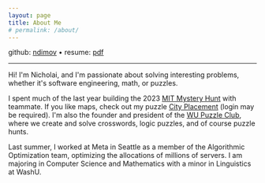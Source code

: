```yaml
---
layout: page
title: About Me
# permalink: /about/
---
```


github: [ndimov](https://github.com/ndimov) • resume: [pdf](/public-resume.pdf)

---

Hi! I'm Nicholai, and I'm passionate about solving interesting problems, whether it's software engineering, math, or puzzles.

I spent much of the last year building the 2023 [MIT Mystery Hunt](https://puzzles.mit.edu/) with teammate. If you like maps, check out my puzzle [City Placement](https://interestingthings.museum/puzzles/city-placement) (login may be required). I'm also the founder and president of the [WU Puzzle Club](https://wustl.presence.io/organization/puzzle-club), where we create and solve crosswords, logic puzzles, and of course puzzle hunts.

Last summer, I worked at Meta in Seattle as a member of the Algorithmic Optimization team, optimizing the allocations of millions of servers. I am majoring in Computer Science and Mathematics with a minor in Linguistics at WashU.